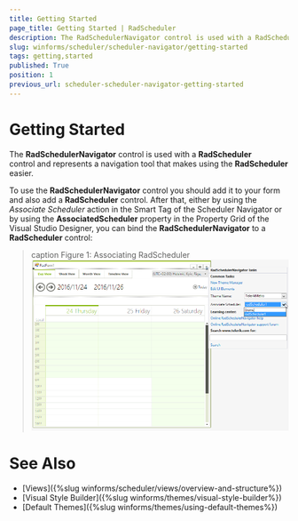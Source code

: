 ```yaml
---
title: Getting Started
page_title: Getting Started | RadScheduler
description: The RadSchedulerNavigator control is used with a RadScheduler control and represents a navigation tool that makes using the RadScheduler easier.
slug: winforms/scheduler/scheduler-navigator/getting-started
tags: getting,started
published: True
position: 1
previous_url: scheduler-scheduler-navigator-getting-started
---
```


# Getting Started

The __RadSchedulerNavigator__ control is used with a __RadScheduler__ control and represents a navigation tool that makes using the __RadScheduler__ easier.

To use the __RadSchedulerNavigator__ control you should add it to your form and also add a __RadScheduler__ control. After that, either by using the *Associate Scheduler* action in the Smart Tag of the  Scheduler Navigator or by using the __AssociatedScheduler__ property in the Property Grid of the Visual Studio Designer, you can bind the __RadSchedulerNavigator__ to a __RadScheduler__ control:

>caption Figure 1: Associating RadScheduler
![scheduler-scheduler-navigator-getting-started 001](images/scheduler-scheduler-navigator-getting-started001.png)

# See Also

* [Views]({%slug winforms/scheduler/views/overview-and-structure%})
* [Visual Style Builder]({%slug winforms/themes/visual-style-builder%})
* [Default Themes]({%slug winforms/themes/using-default-themes%})